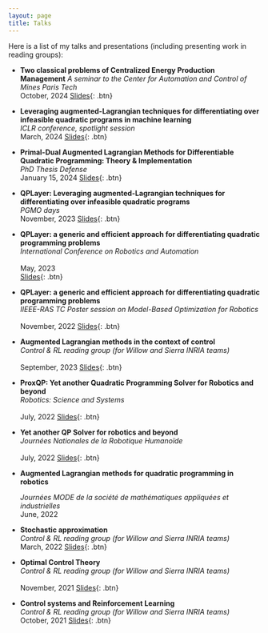 ```yaml
---
layout: page
title: Talks
---
```


Here is a list of my talks and presentations (including presenting work in reading groups):

- **Two classical problems of Centralized Energy Production Management**
  *A seminar to the Center for Automation and Control of Mines Paris Tech*   
  October, 2024 [Slides](/static/ppt/presentation_cat_mines_paris_tech.pdf){: .btn}  

- **Leveraging augmented-Lagrangian techniques for differentiating over infeasible quadratic programs in machine learning**<br />
	*ICLR conference, spotlight session* <br />
	March, 2024 [Slides](/static/ppt/iclr_2024.pdf){: .btn} 

- **Primal-Dual Augmented Lagrangian Methods for Differentiable Quadratic Programming: Theory & Implementation**<br />
  *PhD Thesis Defense* <br />
  January 15, 2024 [Slides](/static/ppt/phd_defense.pdf){: .btn} 

- **QPLayer: Leveraging augmented-Lagrangian techniques for differentiating over infeasible quadratic programs**<br /> 
  *PGMO days*   
  November, 2023 [Slides](/static/ppt/pgmo_days.pdf){: .btn}  

- **QPLayer: a generic and efficient approach for differentiating quadratic programming problems**<br />
  *International Conference on Robotics and Automation* <br />  
  May, 2023 <br />
  [Slides](/static/ppt/poster_icra.pdf){: .btn}  

- **QPLayer: a generic and efficient approach for differentiating quadratic programming problems**<br />
  *IIEEE-RAS TC Poster session on Model-Based Optimization for Robotics* <br />   
  November, 2022 [Slides](/static/ppt/poster_tc_conference.pdf){: .btn}  

- **Augmented Lagrangian methods in the context of control**<br />
  *Control & RL reading group (for Willow and Sierra INRIA teams)*<br />   
  September, 2023 [Slides](/static/ppt/RG10.pdf){: .btn}  

- **ProxQP: Yet another Quadratic Programming Solver for Robotics and beyond**<br />
  *Robotics: Science and Systems* <br />  
  July, 2022 [Slides](/static/ppt/JNRH_2022.pdf){: .btn}  

- **Yet another QP Solver for robotics and beyond**<br />
  *Journées Nationales de la Robotique Humanoïde* <br />  
  July, 2022 [Slides](/static/ppt/JNRH_2022.pdf){: .btn}  

- **Augmented Lagrangian methods for quadratic programming in robotics**<br />
  <!-- [Slides](/static/ppt/JNRH_2022.pdf){: .btn}   -->
  *Journées MODE de la société de mathématiques appliquées et industrielles*   
  June, 2022

- **Stochastic approximation**<br />
  *Control & RL reading group (for Willow and Sierra INRIA teams)* <br /> 
  March, 2022 [Slides](/static/ppt/RG8.pdf){: .btn}  

- **Optimal Control Theory**<br />
  *Control & RL reading group (for Willow and Sierra INRIA teams)*<br />   
  November, 2021 [Slides](/static/ppt/RG4.pdf){: .btn}  

- **Control systems and Reinforcement Learning**<br />
  *Control & RL reading group (for Willow and Sierra INRIA teams)*  <br /> 
  October, 2021 [Slides](/static/ppt/RG1.pdf){: .btn}  

<br /> 


